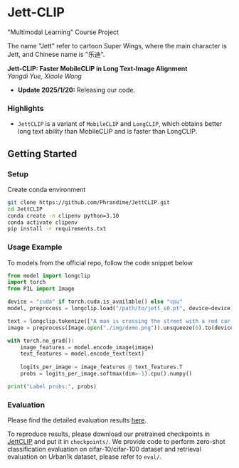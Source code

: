 # Jett-CLIP

"Multimodal Learning" Course Project

The name "Jett" refer to cartoon Super Wings, where the main character is Jett, and Chinese name is "乐迪".

**Jett-CLIP: Faster MobileCLIP in Long Text-Image Alignment**\
*Yangdi Yue, Xiaole Wang*

- **Update 2025/1/20:** Releasing our code.

### Highlights
* `JettCLIP` is a variant of `MobileCLIP` and `LongCLIP`, which obtains better long text ability than MobileCLIP and is faster than LongCLIP.

## Getting Started

### Setup

Create conda environment
```bash
git clone https://github.com/Phrandime/JettCLIP.git
cd JettCLIP
conda create -n clipenv python=3.10
conda activate clipenv
pip install -r requirements.txt
```

### Usage Example
To models from the official repo, follow the code snippet below
```python
from model import longclip
import torch
from PIL import Image

device = "cuda" if torch.cuda.is_available() else "cpu"
model, preprocess = longclip.load("/path/to/jett_s0.pt", device=device)

text = longclip.tokenize(["A man is crossing the street with a red car parked nearby.", "A man is driving a car in an urban scene."]).to(device)
image = preprocess(Image.open("./img/demo.png")).unsqueeze(0).to(device)

with torch.no_grad():
    image_features = model.encode_image(image)
    text_features = model.encode_text(text)
    
    logits_per_image = image_features @ text_features.T
    probs = logits_per_image.softmax(dim=-1).cpu().numpy()

print("Label probs:", probs) 

```

### Evaluation
Please find the detailed evaluation results [here](./results).

To reproduce results, please download our pretrained checkpoints in [JettCLIP](https://disk.pku.edu.cn/link/AA49DEF1014F764F29A11DB4E4EB158953) and put it in `checkpoints/`. We provide code to perform zero-shot classification evaluation on cifar-10/cifar-100 dataset and retrieval evaluation on Urban1k dataset, please refer to `eval/`.


